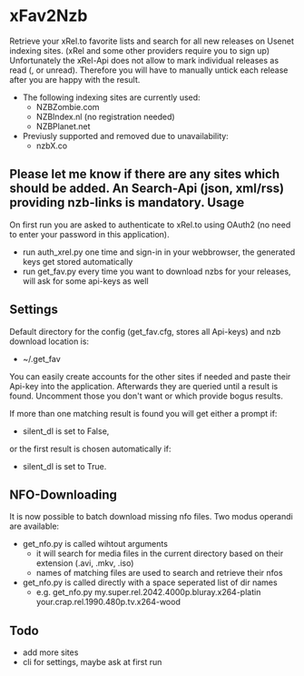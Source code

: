 xFav2Nzb
========

Retrieve your xRel.to favorite lists and search for all new releases on Usenet indexing sites. (xRel and some other providers require you to sign up)
Unfortunately the xRel-Api does not allow to mark individual releases as read (, or unread). Therefore you will have to manually untick each release after you are happy with the result.

*	The following indexing sites are currently used:
	*	NZBZombie.com
	*	NZBIndex.nl (no registration needed)
	*	NZBPlanet.net
*	Previusly supported and removed due to unavailability:
	*	nzbX.co

Please let me know if there are any sites which should be added. An Search-Api (json, xml/rss) providing nzb-links is mandatory.
Usage
-----
On first run you are asked to authenticate to xRel.to using OAuth2 (no need to enter your password in this application).
*	run auth_xrel.py one time and sign-in in your webbrowser, the generated keys get stored automatically
*	run get_fav.py every time you want to download nzbs for your releases, will ask for some api-keys as well

Settings
--------
Default directory for the config (get_fav.cfg, stores all Api-keys) and nzb download location is:
*	~/.get_fav

You can easily create accounts for the other sites if needed and paste their Api-key into the application. Afterwards they are queried until a result is found.
Uncomment those you don't want or which provide bogus results.

If more than one matching result is found you will get either a prompt if:
*	silent_dl is set to False,

or the first result is chosen automatically if:
*	silent_dl is set to True.

NFO-Downloading
---------------
It is now possible to batch download missing nfo files. Two modus operandi are available:

*	get_nfo.py is called wihtout arguments
	*	it will search for media files in the current directory based on their extension (.avi, .mkv, .iso)
	*	names of matching files are used to search and retrieve their nfos
*	get_nfo.py is called directly with a space seperated list of dir names
	*	e.g. get_nfo.py my.super.rel.2042.4000p.bluray.x264-platin your.crap.rel.1990.480p.tv.x264-wood

Todo
----
*	add more sites
*	cli for settings, maybe ask at first run
